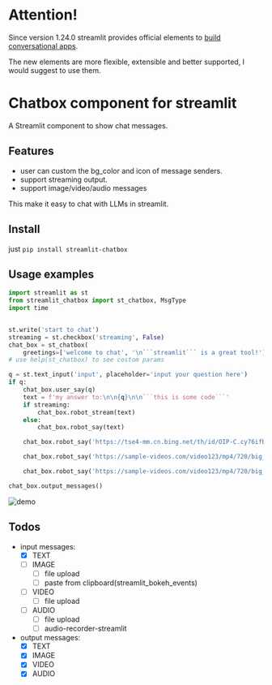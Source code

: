# Attention!

Since version 1.24.0 streamlit provides official elements to [build conversational apps](https://docs.streamlit.io/knowledge-base/tutorials/build-conversational-apps).

The new elements are more flexible, extensible and better supported, I would suggest to use them. 


# Chatbox component for streamlit

A Streamlit component to show chat messages.

## Features

- user can custom the bg_color and icon of message senders.
- support streaming output.
- support image/video/audio messages


This make it easy to chat with LLMs in streamlit.


## Install

just `pip install streamlit-chatbox`

## Usage examples

```python
import streamlit as st
from streamlit_chatbox import st_chatbox, MsgType
import time


st.write('start to chat')
streaming = st.checkbox('streaming', False)
chat_box = st_chatbox(
	greetings=['welcome to chat', '\n```streamlit``` is a great tool!'])
# use help(st_chatbox) to see costom params

q = st.text_input('input', placeholder='input your question here')
if q:
    chat_box.user_say(q)
    text = f'my answer to:\n\n{q}\n\n```this is some code```'
    if streaming:
        chat_box.robot_stream(text)
    else:
        chat_box.robot_say(text)

    chat_box.robot_say('https://tse4-mm.cn.bing.net/th/id/OIP-C.cy76ifbr2oQPMEs2H82D-QHaEv?w=284&h=181&c=7&r=0&o=5&dpr=1.5&pid=1.7', MsgType.IMAGE)

    chat_box.robot_say('https://sample-videos.com/video123/mp4/720/big_buck_bunny_720p_1mb.mp4', MsgType.VIDEO, format='viedo/mp4')

    chat_box.robot_say('https://sample-videos.com/video123/mp4/720/big_buck_bunny_720p_1mb.mp4', MsgType.AUDIO, format='audio/mp4')

chat_box.output_messages()
```

![demo](https://github.com/liunux4odoo/streamlit-chatbox/blob/master/demo.gif)


## Todos

- input messages:
	- [x] TEXT
	- [ ] IMAGE
		- [ ] file upload
		- [ ] paste from clipboard(streamlit_bokeh_events)
	- [ ] VIDEO
		- [ ] file upload
	- [ ] AUDIO
		- [ ] file upload
		- [ ] audio-recorder-streamlit

- output messages:
	- [x] TEXT
	- [x] IMAGE
	- [x] VIDEO
	- [x] AUDIO
